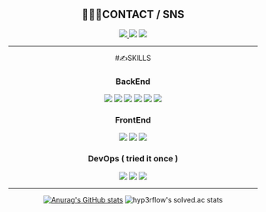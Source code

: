 <div align="center">

## 🧑🏼‍💻CONTACT / SNS

<a href="https://velog.io/@vpdls1511" target="_blank"><img src="https://img.shields.io/badge/Velog-777?style=for-the-badge&logo=velog&logoColor=white"> </a>
<a href="https://ngyu.notion.site/5c51addf60c74a64b8ddd43a0834dc67" target="_blank"><img src="https://img.shields.io/badge/Portfolio-000000?style=for-the-badge&logo=Notion&logoColor=white"></a>
<a href="mailto:vpdls1511@gmail.com"><img src="https://img.shields.io/badge/Gmail-white?style=for-the-badge&logo=Gmail&logoColor=red"></a>


---
#✍️SKILLS


### BackEnd
  <img src="https://img.shields.io/badge/JAVA-red?style=for-the-badge&logo=JAVA&logoColor=white">
  <img src="https://img.shields.io/badge/JAVASCRIPT-F7DF1E?style=for-the-badge&logo=JavaScript&logoColor=white">
  <img src="https://img.shields.io/badge/SPRINGBOOT-GREEN?style=for-the-badge&logo=SPRINGBOOT&logoColor=white">
  <img src="https://img.shields.io/badge/NODEJS-339933?style=for-the-badge&logo=Node.js&logoColor=white">
  <img src="https://img.shields.io/badge/EXPRESS-000000?style=for-the-badge&logo=Express&logoColor=white">
  <img src="https://img.shields.io/badge/MYSQL-4479A1?style=for-the-badge&logo=MySQL&logoColor=white">

### FrontEnd
  <img src="https://img.shields.io/badge/HTML-orange?style=for-the-badge&logo=HTML5&logoColor=white">
  <img src="https://img.shields.io/badge/SASS-pink?style=for-the-badge&logo=SASS&logoColor=white">
  <img src="https://img.shields.io/badge/REACT-61DAFB?style=for-the-badge&logo=React&logoColor=white">

### DevOps ( tried it once )
  <img src="https://img.shields.io/badge/jira-blue?style=for-the-badge&logo=jira&logoColor=white">
  <img src="https://img.shields.io/badge/github-555?style=for-the-badge&logo=Github&logoColor=white">
  <img src="https://img.shields.io/badge/sourcetree-blue?style=for-the-badge&logo=sourcetree&logoColor=white">

---

[![Anurag's GitHub stats](https://github-readme-stats.vercel.app/api?username=vpdls1511&theme=solarized-light)](https://github.com/anuraghazra/github-readme-stats)
![hyp3rflow's solved.ac stats](https://github-readme-solvedac.hyp3rflow.vercel.app/api/?handle=vpdls15)




</div>
